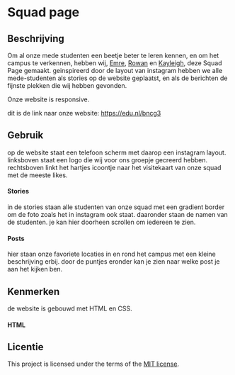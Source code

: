 
# Squad page

## Beschrijving
Om al onze mede studenten een beetje beter te leren kennen, en om het campus te verkennen, hebben wij, [Emre](https://emrebahar0912.github.io/your-tribe-profile-card/), [Rowan](https://scar055.github.io/your-tribe-profile-card/) en [Kayleigh](https://kayleighhhhh.github.io/profile-card-kayleigh/), deze Squad Page gemaakt.
geinspireerd door de layout van instagram hebben we alle mede-studenten als stories op de website geplaatst, en als de berichten de fijnste plekken die wij hebben gevonden.

Onze website is responsive.

dit is de link naar onze website: https://edu.nl/bncg3

## Gebruik
op de website staat een telefoon scherm met daarop een instagram layout. linksboven staat een logo die wij voor ons groepje gecreerd hebben. rechtsboven linkt het hartjes icoontje naar het visitekaart van onze squad met de meeste likes.

#### Stories

in de stories staan alle studenten van onze squad met een gradient border om de foto zoals het in instagram ook staat. daaronder staan de namen van de studenten. je kan hier doorheen scrollen om iedereen te zien.

#### Posts

hier staan onze favoriete locaties in en rond het campus met een kleine beschrijving erbij. door de puntjes eronder kan je zien naar welke post je aan het kijken ben.

## Kenmerken

de website is gebouwd met HTML en CSS.

#### HTML




## Licentie

This project is licensed under the terms of the [MIT license](./LICENSE).
